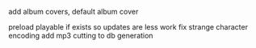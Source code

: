 add album covers, default album cover

preload playable if exists so updates are less work
fix strange character encoding
add mp3 cutting to db generation
